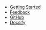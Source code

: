 - [Getting Started](quick-start.md)
- [Feedback](/#feedback)
- [GitHub](https://github.com)
- [Docsify](https://docsify.js.org)